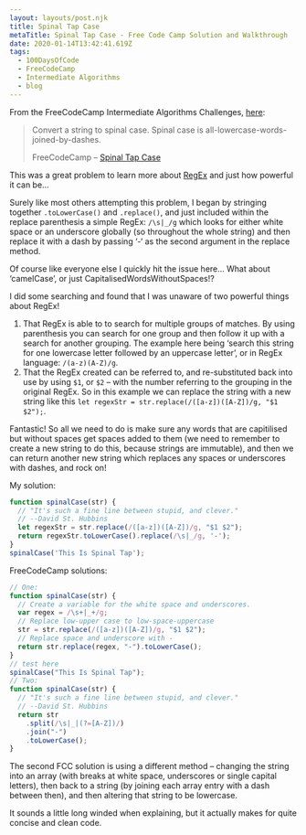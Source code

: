 ```yaml
---
layout: layouts/post.njk
title: Spinal Tap Case
metaTitle: Spinal Tap Case - Free Code Camp Solution and Walkthrough
date: 2020-01-14T13:42:41.619Z
tags:
  - 100DaysOfCode
  - FreeCodeCamp
  - Intermediate Algorithms
  - blog
---
```

From the FreeCodeCamp Intermediate Algorithms Challenges, [here](https://www.freecodecamp.org/learn/javascript-algorithms-and-data-structures/intermediate-algorithm-scripting/spinal-tap-case):

> Convert a string to spinal case. Spinal case is all-lowercase-words-joined-by-dashes.
> 
> FreeCodeCamp – [Spinal Tap Case](https://www.freecodecamp.org/learn/javascript-algorithms-and-data-structures/intermediate-algorithm-scripting/spinal-tap-case)

This was a great problem to learn more about [RegEx](https://en.m.wikipedia.org/wiki/Regular_expression) and just how powerful it can be…

Surely like most others attempting this problem, I began by stringing together `.toLowerCase()` and `.replace()`, and just included within the replace parenthesis a simple RegEx: `/\s|_/g` which looks for either white space or an underscore globally (so throughout the whole string) and then replace it with a dash by passing ‘-‘ as the second argument in the replace method.

Of course like everyone else I quickly hit the issue here… What about ‘camelCase’, or just CapitalisedWordsWithoutSpaces!?

I did some searching and found that I was unaware of two powerful things about RegEx!

1.  That RegEx is able to to search for multiple groups of matches. By using parenthesis you can search for one group and then follow it up with a search for another grouping. The example here being ‘search this string for one lowercase letter followed by an uppercase letter’, or in RegEx language: `/(a-z)(A-Z)/g`.
2.  That the RegEx created can be referred to, and re-substituted back into use by using `$1`, or `$2` – with the number referring to the grouping in the original RegEx. So in this example we can replace the string with a new string like this `let regexStr = str.replace(/([a-z])([A-Z])/g, "$1 $2");`.

Fantastic! So all we need to do is make sure any words that are capitilised but without spaces get spaces added to them (we need to remember to create a new string to do this, because strings are immutable), and then we can return another new string which replaces any spaces or underscores with dashes, and rock on!

My solution:

```javascript
function spinalCase(str) {
  // "It's such a fine line between stupid, and clever."
  // --David St. Hubbins
  let regexStr = str.replace(/([a-z])([A-Z])/g, "$1 $2");
  return regexStr.toLowerCase().replace(/\s|_/g, '-');
}
spinalCase('This Is Spinal Tap');
```

FreeCodeCamp solutions:

```javascript
// One:
function spinalCase(str) {
  // Create a variable for the white space and underscores.
  var regex = /\s+|_+/g;
  // Replace low-upper case to low-space-uppercase
  str = str.replace(/([a-z])([A-Z])/g, "$1 $2");
  // Replace space and underscore with -
  return str.replace(regex, "-").toLowerCase();
}
// test here
spinalCase("This Is Spinal Tap");
// Two:
function spinalCase(str) {
  // "It's such a fine line between stupid, and clever."
  // --David St. Hubbins
  return str
    .split(/\s|_|(?=[A-Z])/)
    .join("-")
    .toLowerCase();
}
```
The second FCC solution is using a different method – changing the string into an array (with breaks at white space, underscores or single capital letters), then back to a string (by joining each array entry with a dash between then), and then altering that string to be lowercase.

It sounds a little long winded when explaining, but it actually makes for quite concise and clean code.